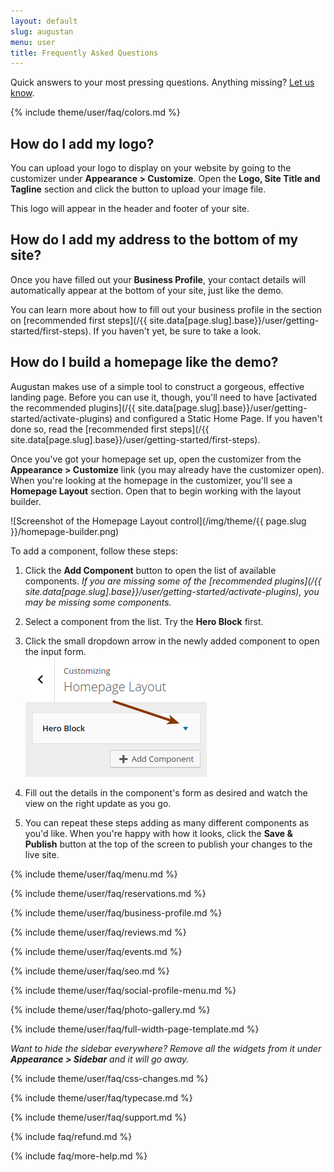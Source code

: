 ```yaml
---
layout: default
slug: augustan
menu: user
title: Frequently Asked Questions
---
```

Quick answers to your most pressing questions. Anything missing? [Let us know](https://www.fivestarplugins.com/support-center/).

{% include theme/user/faq/colors.md %}

## <a name="logo"></a> How do I add my logo?

You can upload your logo to display on your website by going to the customizer under **Appearance > Customize**. Open the **Logo, Site Title and Tagline** section and click the button to upload your image file.

This logo will appear in the header and footer of your site.

## <a name="footer-address"></a> How do I add my address to the bottom of my site?

Once you have filled out your **Business Profile**, your contact details will automatically appear at the bottom of your site, just like the demo.

You can learn more about how to fill out your business profile in the section on [recommended first steps](/{{ site.data[page.slug].base}}/user/getting-started/first-steps). If you haven't yet, be sure to take a look.

## <a name="homepage"></a> How do I build a homepage like the demo?

Augustan makes use of a simple tool to construct a gorgeous, effective landing page. Before you can use it, though, you'll need to have [activated the recommended plugins](/{{ site.data[page.slug].base}}/user/getting-started/activate-plugins) and configured a Static Home Page. If you haven't done so, read the [recommended first steps](/{{ site.data[page.slug].base}}/user/getting-started/first-steps).

Once you've got your homepage set up, open the customizer from the **Appearance > Customize** link (you may already have the customizer open). When you're looking at the homepage in the customizer, you'll see a **Homepage Layout** section. Open that to begin working with the layout builder.

![Screenshot of the Homepage Layout control](/img/theme/{{ page.slug }}/homepage-builder.png)

To add a component, follow these steps:

1. Click the **Add Component** button to open the list of available components. *If you are missing some of the [recommended plugins](/{{ site.data[page.slug].base}}/user/getting-started/activate-plugins), you may be missing some components.*

2. Select a component from the list. Try the **Hero Block** first.

3. Click the small dropdown arrow in the newly added component to open the input form.<br>
	![Screenshot of the toggle to open a single component in the Homepage Layout control](/img/theme/homepage-builder-open-component.png)

4. Fill out the details in the component's form as desired and watch the view on the right update as you go.

5. You can repeat these steps adding as many different components as you'd like. When you're happy with how it looks, click the **Save & Publish** button at the top of the screen to publish your changes to the live site.

{% include theme/user/faq/menu.md %}

{% include theme/user/faq/reservations.md %}

{% include theme/user/faq/business-profile.md %}

{% include theme/user/faq/reviews.md %}

{% include theme/user/faq/events.md %}

{% include theme/user/faq/seo.md %}

{% include theme/user/faq/social-profile-menu.md %}

{% include theme/user/faq/photo-gallery.md %}

{% include theme/user/faq/full-width-page-template.md %}

*Want to hide the sidebar everywhere? Remove all the widgets from it under __Appearance > Sidebar__ and it will go away.*

{% include theme/user/faq/css-changes.md %}

{% include theme/user/faq/typecase.md %}

{% include theme/user/faq/support.md %}

{% include faq/refund.md %}

{% include faq/more-help.md %}
